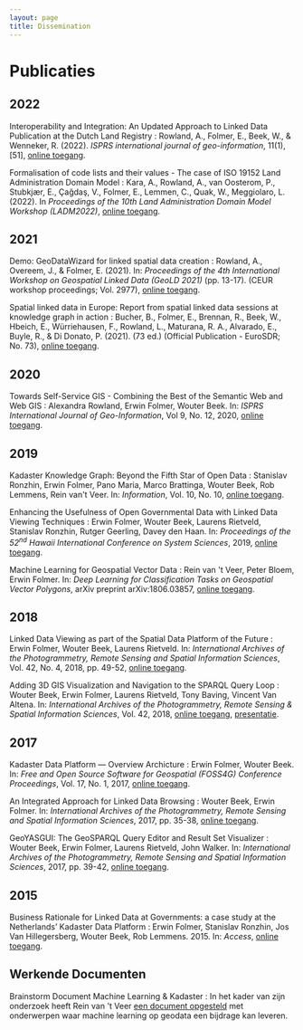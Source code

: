 ```yaml
---
layout: page
title: Dissemination
---
```


# Publicaties

## 2022
Interoperability and Integration: An Updated Approach to Linked Data Publication at the Dutch Land Registry
: Rowland, A., Folmer, E., Beek, W., & Wenneker, R. (2022).  _ISPRS international journal of geo-information_, 11(1), [51], [online toegang](https://doi.org/10.3390/ijgi11010051). 

Formalisation of code lists and their values - The case of ISO 19152 Land Administration Domain Model
: Kara, A., Rowland, A., van Oosterom, P., Stubkjær, E., Çağdaş, V., Folmer, E., Lemmen, C., Quak, W., Meggiolaro, L. (2022). In _Proceedings of the 10th Land Administration Domain Model Workshop (LADM2022)_, [online toegang](https://repository.tudelft.nl/islandora/object/uuid:7fcb74e1-59ea-4dfd-a46b-f74344567109?collection=research).

## 2021
Demo: GeoDataWizard for linked spatial data creation
: Rowland, A., Overeem, J., & Folmer, E. (2021).  In: _Proceedings of the 4th International Workshop on Geospatial Linked Data (GeoLD 2021)_ (pp. 13-17). (CEUR workshop proceedings; Vol. 2977), [online toegang](https://research.utwente.nl/files/278072629/paper2.pdf).

Spatial linked data in Europe: Report from spatial linked data sessions at knowledge graph in action
: Bucher, B., Folmer, E., Brennan, R., Beek, W., Hbeich, E., Würriehausen, F., Rowland, L., Maturana, R. A., Alvarado, E., Buyle, R., & Di Donato, P. (2021).  (73 ed.) (Official Publication - EuroSDR; No. 73), [online toegang](https://research.utwente.nl/files/266967881/eurosdr_publication_ndeg_73.pdf).

## 2020
Towards Self-Service GIS - Combining the Best of the Semantic Web and Web GIS
: Alexandra Rowland, Erwin Folmer, Wouter Beek. In: _ISPRS International Journal of Geo-Information_, Vol 9, No. 12, 2020, [online toegang](https://www.mdpi.com/2220-9964/9/12/753).  

## 2019
Kadaster Knowledge Graph: Beyond the Fifth Star of Open Data
: Stanislav Ronzhin, Erwin Folmer, Pano Maria, Marco Brattinga, Wouter Beek, Rob Lemmens, Rein van't Veer.  In: _Information_, Vol. 10, No. 10, [online toegang](https://www.mdpi.com/2078-2489/10/10/310).

Enhancing the Usefulness of Open Governmental Data with Linked Data Viewing Techniques
: Erwin Folmer, Wouter Beek, Laurens Rietveld, Stanislav Ronzhin, Rutger Geerling, Davey den Haan.  In: _Proceedings of the 52<sup>nd</sup> Hawaii International Conference on System Sciences_, 2019, [online toegang](https://scholarspace.manoa.hawaii.edu/handle/10125/59728).

Machine Learning for Geospatial Vector Data
: Rein van 't Veer, Peter Bloem, Erwin Folmer.  In: _Deep Learning for Classification Tasks on Geospatial Vector Polygons_, arXiv preprint arXiv:1806.03857, [online toegang](https://arxiv.org/abs/1806.03857).

## 2018
Linked Data Viewing as part of the Spatial Data Platform of the Future
: Erwin Folmer, Wouter Beek, Laurens Rietveld.  In: _International Archives of the Photogrammetry, Remote Sensing and Spatial Information Sciences_, Vol. 42, No. 4, 2018, pp. 49-52, [online toegang](https://ris.utwente.nl/ws/portalfiles/portal/76803233/isprs_archives_XLII_4_W8_49_2018.pdf).

Adding 3D GIS Visualization and Navigation to the SPARQL Query Loop
: Wouter Beek, Erwin Folmer, Laurens Rietveld, Tony Baving, Vincent Van Altena.  In: _International Archives of the Photogrammetry, Remote Sensing & Spatial Information Sciences_, Vol. 42, 2018, [online toegang](https://research.utwente.nl/files/76803170/isprs_archives_XLII_4_W8_11_2018.pdf), [presentatie](./Adding-3D-Visualization-to-the-SPARQL-Query-Loop.html).

## 2017
Kadaster Data Platform ― Overview Archicture
: Erwin Folmer, Wouter Beek.  In: _Free and Open Source Software for Geospatial (FOSS4G) Conference Proceedings_, Vol. 17, No. 1, 2017, [online toegang](https://scholarworks.umass.edu/foss4g/vol17/iss1/23).

An Integrated Approach for Linked Data Browsing
: Wouter Beek, Erwin Folmer.  In: _International Archives of the Photogrammetry, Remote Sensing and Spatial Information Sciences_, 2017, pp. 35-38, [online toegang](https://doi.org/10.5194/isprs-archives-XLII-4-W2-35-2017).

GeoYASGUI: The GeoSPARQL Query Editor and Result Set Visualizer
: Wouter Beek, Erwin Folmer, Laurens Rietveld, John Walker.  In: _International Archives of the Photogrammetry, Remote Sensing and Spatial Information Sciences_, 2017, pp. 39-42, [online toegang](https://doi.org/10.5194/isprs-archives-XLII-4-W2-39-2017).

## 2015
Business Rationale for Linked Data at Governments: a case study at the Netherlands’ Kadaster Data Platform
: Erwin Folmer, Stanislav Ronzhin, Jos Van Hillegersberg, Wouter Beek, Rob Lemmens. 2015. In: _Access_,  [online toegang](https://ieeexplore.ieee.org/abstract/document/9051837).

## Werkende Documenten
Brainstorm Document Machine Learning & Kadaster
: In het kader van zijn onderzoek heeft Rein van 't Veer [een document opgesteld](https://docs.google.com/document/d/1Xrkex00xoTTP7IgxIbvnFFUruDSV0_IaTDAPxtwazdE/edit?usp=sharing) met onderwerpen waar machine learning op geodata een bijdrage kan leveren.












